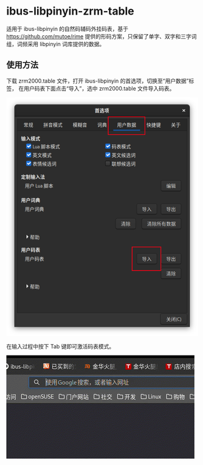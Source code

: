 # ibus-libpinyin-zrm-table
适用于 ibus-libpinyin 的自然码辅码外挂码表，基于 https://github.com/mutoe/rime 
提供的形码方案，只保留了单字、双字和三字词组，词频采用 libpinyin 词库提供的数据。

## 使用方法
下载 zrm2000.table 文件，打开 ibus-libpinyin 的首选项，切换至“用户数据”标签，
在用户码表下面点击“导入”，选中 zrm2000.table 文件导入码表。

![导入词库](description/ibus-libpinyin-setup.png "导入词库")

在输入过程中按下 Tab 键即可激活码表模式。

![激活方法](description/enble-table.gif "激活方法")

